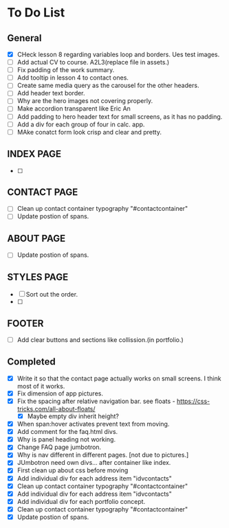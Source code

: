 # To Do List

## General

- [x] CHeck lesson 8 regarding variables loop and borders. Ues test images.
- [ ] Add actual CV to course. A2L3(replace file in assets.)
- [ ] Fix padding of the work summary.
- [ ] Add tooltip in lesson 4 to contact ones.
- [ ] Create same media query as the carousel for the other headers.
- [ ] Add header text border.
- [ ] Why are the hero images not covering properly.
- [ ] Make accordion transparent like Eric An
- [ ] Add padding to hero header text for small screens, as it has no padding.
- [ ] Add a div for each group of four in calc. app.
- [ ] MAke conatct form look crisp and clear and pretty.

## INDEX PAGE
- [ ] 

## CONTACT PAGE

- [ ] Clean up contact container typography "#contactcontainer"
- [ ] Update postion of spans.

## ABOUT PAGE

- [ ] Update postion of spans.

## STYLES PAGE
- [ ] Sort out the order.
- [ ] 

 ## FOOTER
- [ ] Add clear buttons and sections like collission.(in portfolio.)

 ## Completed
- [x] Write it so that the contact page actually works on small screens. I think most of it works.
- [x] Fix dimension of app pictures. 
- [x] Fix the spacing after relative navigation bar. see floats - https://css-tricks.com/all-about-floats/
	- [x] Maybe empty div inherit height?	
- [x] When span:hover activates prevent text from moving.
- [x] Add comment for the faq.html divs.
- [x] Why is panel heading not working.
- [x] Change FAQ page jumbotron.
- [x] Why is nav different in different pages. [not due to pictures.]
- [x] JUmbotron need own divs... after container like index.
- [x] First clean up about css before moving
- [x] Add individual div for each address item "idvcontacts"
- [x] Clean up contact container typography "#contactcontainer"
- [x] Add individual div for each address item "idvcontacts"
- [x] Add individual div for each portfolio concept.
- [x] Clean up contact container typography "#contactcontainer"
- [x] Update postion of spans.